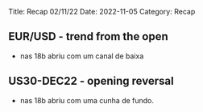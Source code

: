 Title: Recap 02/11/22
Date: 2022-11-05
Category: Recap

## EUR/USD - trend from the open


* nas 18b abriu com um canal de baixa


## US30-DEC22 - opening reversal

* nas 18b abriu com uma cunha de fundo.
